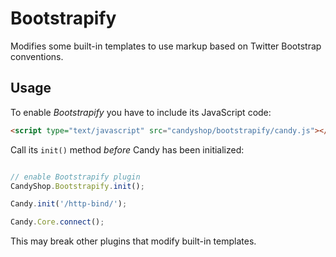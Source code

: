 # Bootstrapify
Modifies some built-in templates to use markup based on Twitter Bootstrap conventions.

## Usage
To enable *Bootstrapify* you have to include its JavaScript code:

```HTML
<script type="text/javascript" src="candyshop/bootstrapify/candy.js"></script>
```

Call its `init()` method *before* Candy has been initialized:

```JavaScript

// enable Bootstrapify plugin
CandyShop.Bootstrapify.init();

Candy.init('/http-bind/');

Candy.Core.connect();
```

This may break other plugins that modify built-in templates.
